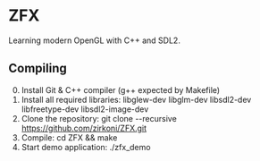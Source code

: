 # ZFX
Learning modern OpenGL with C++ and SDL2.

## Compiling
0. Install Git & C++ compiler (g++ expected by Makefile)
1. Install all required libraries:
   libglew-dev libglm-dev libsdl2-dev libfreetype-dev libsdl2-image-dev
2. Clone the repository: git clone --recursive https://github.com/zirkoni/ZFX.git
3. Compile: cd ZFX && make
4. Start demo application: ./zfx_demo

